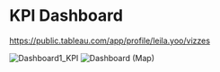 # KPI Dashboard

https://public.tableau.com/app/profile/leila.yoo/vizzes

![Dashboard1_KPI](https://github.com/leila413y/data-visualization/assets/160123037/07438a7c-9a19-4367-8450-e0a40e8b57c2)
![Dashboard (Map)](https://github.com/leila413y/data-visualization/assets/160123037/ee4a58e2-24c1-4a69-95d1-6c90f0945180)
